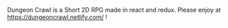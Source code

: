 Dungeon Crawl is a Short 2D RPG made in react and redux. Please enjoy at https://dungeoncrawl.netlify.com/ !
